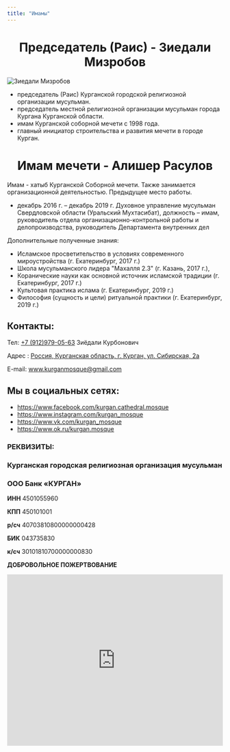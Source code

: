 ```yaml
---
title: "Имамы"
---
```


# <center>Председатель (Раис) - Зиедали Мизробов</center>

![Зиедали Мизробов](./chairman/ziedali_mizrobov.jpg)

- председатель (Раис) Курганской городской религиозной организации мусульман.
- председатель местной религиозной организации мусульман города Кургана Курганской области.
- имам Курганской соборной мечети с 1998 года.
- главный инициатор строительства и развития мечети в городе Курган.

# <center>Имам мечети - Алишер Расулов</center>

Имам - хатыб Курганской Соборной мечети. Также занимается организационной деятельностью.
Предыдущее место работы.
- декабрь 2016 г. – декабрь 2019 г. Духовное управление мусульман Свердловской области (Уральский Мухтасибат), должность – имам, руководитель отдела организационно-контрольной работы и делопроизводства, руководитель Департамента внутренних дел

Дополнительные полученные знания:
- Исламское просветительство в условиях современного мироустройства (г. Екатеринбург, 2017 г.)
- Школа мусульманского лидера "Махалля 2.3" (г. Казань, 2017 г.),
- Коранические науки как основной источник исламской традиции (г. Екатеринбург, 2017 г.)
- Культовая практика ислама (г. Екатеринбург, 2019 г.)
- Философия (сущность и цели) ритуальной практики (г. Екатеринбург, 2019 г.)

## Контакты:

Тел: [+7 (912)979-05-63](tel:+79129790563) Зиёдали Курбонович

Адрес : [Россия, Курганская область, г. Курган, ул. Сибирская, 2а](https://yandex.ru/maps/-/CKA4aD1q)

E-mail: www.kurganmosque@gmail.com

## Мы в социальных сетях:

- https://www.facebook.com/kurgan.cathedral.mosque
- https://www.instagram.com/kurgan_mosque
- https://www.vk.com/kurgan_mosque
- https://www.ok.ru/kurgan.mosque




### РЕКВИЗИТЫ:

### Курганская городская религиозная организация мусульман

### ООО Банк «КУРГАН»

**ИНН** 4501055960

**КПП** 450101001

**р/сч** 40703810800000000428

**БИК** 043735830

**к/сч** 30101810700000000830

**ДОБРОВОЛЬНОЕ ПОЖЕРТВОВАНИЕ**


<iframe
    src="https://yandex.ru/map-widget/v1/-/CKA4aD1q"
    width="100%"
    height="400"
    frameborder="0"
    allowfullscreen="true"
></iframe>

